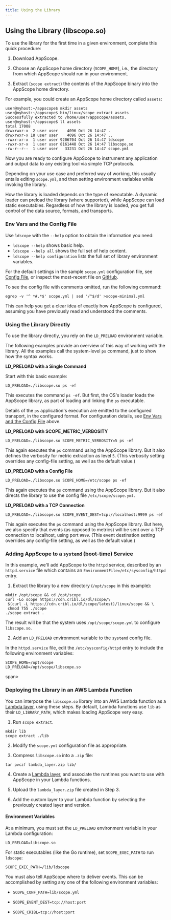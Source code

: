 ```yaml
---
title: Using the Library
---
```


## Using the Library (libscope.so)

To use the library for the first time in a given environment, complete this quick procedure:

1. Download AppScope. 

2. Choose an AppScope home directory (`SCOPE_HOME`), i.e., the directory from which AppScope should run in your environment.

3. Extract (`scope extract`) the contents of the AppScope binary into the AppScope home directory.

For example, you could create an AppScope home directory called `assets`:

```
user@myhost:~/appscope$ mkdir assets
user@myhost:~/appscope$ bin/linux/scope extract assets
Successfully extracted to /home/user/appscope/assets.
user@myhost:~/appscope$ ll assets
total 17008
drwxrwxr-x  2 user user    4096 Oct 26 14:47 .
drwxrwxr-x 18 user user    4096 Oct 26 14:47 ..
-rwxr-xr-x  1 user user 9206704 Oct 26 14:47 ldscope
-rwxr-xr-x  1 user user 8161448 Oct 26 14:47 libscope.so
-rw-r--r--  1 user user   33231 Oct 26 14:47 scope.yml
```

Now you are ready to configure AppScope to instrument any application and output data to any existing tool via simple TCP protocols.

Depending on your use case and preferred way of working, this usually entails editing `scope.yml`, and then setting environment variables while invoking the library.

How the library is loaded depends on the type of executable. A dynamic loader can preload the library (where supported), while AppScope can load static executables. Regardless of how the library is loaded, you get full control of the data source, formats, and transports.

<span id="env-vars"> </span>

### Env Vars and the Config File

Use `ldscope` with the `--help` option to obtain the information you need:

- `ldscope --help` shows basic help.
- `ldscope --help all` shows the full set of help content. 
- `ldscope --help configuration` lists the full set of library environment variables.

For the default settings in the sample `scope.yml` configuration file, see [Config File](/docs/config-file), or inspect the most-recent file on [GitHub](https://github.com/criblio/appscope/blob/master/conf/scope.yml).

To see the config file with comments omitted, run the following command:

```
egrep -v '^ *#.*$' scope.yml | sed '/^$/d' >scope-minimal.yml

```

This can help you get a clear idea of exactly how AppScope is configured, assuming you have previously read and understood the comments.

### Using the Library Directly

To use the library directly, you rely on the `LD_PRELOAD` environment variable. 

The following examples provide an overview of this way of working with the library. All the examples call the system-level `ps` command, just to show how the syntax works.

**LD_PRELOAD with a Single Command**

Start with this basic example:

```
LD_PRELOAD=./libscope.so ps -ef
```

This executes the command `ps -ef`. But first, the OS's loader loads the AppScope library, as part of loading and linking the `ps` executable.

Details of the `ps` application's execution are emitted to the configured transport, in the configured format. For configuration details, see [Env Vars and the Config File](#env-vars) above.

**LD_PRELOAD with SCOPE_METRIC_VERBOSITY**

```
LD_PRELOAD=./libscope.so SCOPE_METRIC_VERBOSITY=5 ps -ef
```

This again executes the `ps` command using the AppScope library. But it also defines the verbosity for metric extraction as level `5`. (This verbosity setting overrides any config-file setting, as well as the default value.)

**LD_PRELOAD with a Config File**

```
LD_PRELOAD=./libscope.so SCOPE_HOME=/etc/scope ps -ef
```

This again executes the `ps` command using the AppScope library. But it also directs the library to use the config file `/etc/scope/scope.yml`.

**LD_PRELOAD with a TCP Connection**

```
LD_PRELOAD=./libscope.so SCOPE_EVENT_DEST=tcp://localhost:9999 ps -ef
```

This again executes the `ps` command using the AppScope library. But here, we also specify that events (as opposed to metrics) will be sent over a TCP connection to localhost, using port `9999`. (This event destination setting overrides any config-file setting, as well as the default value.)

### Adding AppScope to a `systemd` (boot-time) Service 

In this example, we'll add AppScope to the `httpd` service, described by an `httpd.service` file which contains an `EnvironmentFile=/etc/sysconfig/httpd` entry.

1. Extract the library to a new directory (`/opt/scope` in this example):

```
mkdir /opt/scope && cd /opt/scope
curl -Lo scope https://cdn.cribl.io/dl/scope/\
 $(curl -L https://cdn.cribl.io/dl/scope/latest)/linux/scope && \
 chmod 755 ./scope
./scope extract .
```

The result will be that the system uses `/opt/scope/scope.yml` to configure `libscope.so`.

2. Add an `LD_PRELOAD` environment variable to the `systemd` config file.

In the `httpd.service` file, edit the `/etc/sysconfig/httpd` entry to include the following environment variables:

```
SCOPE_HOME=/opt/scope
LD_PRELOAD=/opt/scope/libscope.so
```

<span id="lambda"> </span>span>

### Deploying the Library in an AWS Lambda Function

You can interpose the `libscope.so` library into an AWS Lambda function as a [Lambda layer](https://docs.aws.amazon.com/lambda/latest/dg/configuration-layers.html), using these steps. By default, Lambda functions use `lib` as their `LD_LIBRARY_PATH`, which makes loading AppScope very easy.

1. Run `scope extract`.

```
mkdir lib
scope extract ./lib
```

2. Modify the `scope.yml` configuration file as appropriate.

3. Compress `libscope.so` into a `.zip` file:

```
tar pvczf lambda_layer.zip lib/
```

4. Create a [Lambda layer](https://docs.aws.amazon.com/lambda/latest/dg/configuration-layers.html#configuration-layers-create), and associate the runtimes you want to use with AppScope in your Lambda functions. 

5. Upload the `lambda_layer.zip` file created in Step 3.

6. Add the custom layer to your Lambda function by selecting the previously created layer and version. 

#### Environment Variables

At a minimum, you must set the `LD_PRELOAD` environment variable in your Lambda configuration:

```
LD_PRELOAD=libscope.so
```

For static executables (like the Go runtime), set `SCOPE_EXEC_PATH` to run `ldscope`:

```
SCOPE_EXEC_PATH=/lib/ldscope
```

You must also tell AppScope where to deliver events. This can be accomplished by setting any one of the following environment variables:

- `SCOPE_CONF_PATH=lib/scope.yml`

- `SCOPE_EVENT_DEST=tcp://host:port`

- `SCOPE_CRIBL=tcp://host:port`
